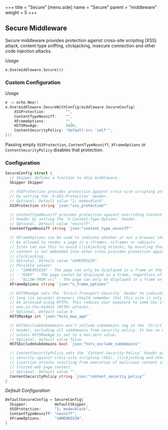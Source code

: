 +++
title = "Secure"
[menu.side]
  name = "Secure"
  parent = "middleware"
  weight = 5
+++

## Secure Middleware

Secure middleware provides protection against cross-site scripting (XSS) attack,
content type sniffing, clickjacking, insecure connection and other code injection
attacks.

*Usage*

`e.Use(middleware.Secure())`

### Custom Configuration

*Usage*

```go
e := echo.New()
e.Use(middleware.SecureWithConfig(middleware.SecureConfig{
	XSSProtection:         "",
	ContentTypeNosniff:    "",
	XFrameOptions:         "",
	HSTSMaxAge:            3600,
	ContentSecurityPolicy: "default-src 'self'",
}))
```

Passing empty `XSSProtection`, `ContentTypeNosniff`, `XFrameOptions` or `ContentSecurityPolicy`
disables that protection.

### Configuration

```go
SecureConfig struct {
  // Skipper defines a function to skip middleware.
  Skipper Skipper

  // XSSProtection provides protection against cross-site scripting attack (XSS)
  // by setting the `X-XSS-Protection` header.
  // Optional. Default value "1; mode=block".
  XSSProtection string `json:"xss_protection"`

  // ContentTypeNosniff provides protection against overriding Content-Type
  // header by setting the `X-Content-Type-Options` header.
  // Optional. Default value "nosniff".
  ContentTypeNosniff string `json:"content_type_nosniff"`

  // XFrameOptions can be used to indicate whether or not a browser should
  // be allowed to render a page in a <frame>, <iframe> or <object> .
  // Sites can use this to avoid clickjacking attacks, by ensuring that their
  // content is not embedded into other sites.provides protection against
  // clickjacking.
  // Optional. Default value "SAMEORIGIN".
  // Possible values:
  // - "SAMEORIGIN" - The page can only be displayed in a frame on the same origin as the page itself.
  // - "DENY" - The page cannot be displayed in a frame, regardless of the site attempting to do so.
  // - "ALLOW-FROM uri" - The page can only be displayed in a frame on the specified origin.
  XFrameOptions string `json:"x_frame_options"`

  // HSTSMaxAge sets the `Strict-Transport-Security` header to indicate how
  // long (in seconds) browsers should remember that this site is only to
  // be accessed using HTTPS. This reduces your exposure to some SSL-stripping
  // man-in-the-middle (MITM) attacks.
  // Optional. Default value 0.
  HSTSMaxAge int `json:"hsts_max_age"`

  // HSTSExcludeSubdomains won't include subdomains tag in the `Strict Transport Security`
  // header, excluding all subdomains from security policy. It has no effect
  // unless HSTSMaxAge is set to a non-zero value.
  // Optional. Default value false.
  HSTSExcludeSubdomains bool `json:"hsts_exclude_subdomains"`

  // ContentSecurityPolicy sets the `Content-Security-Policy` header providing
  // security against cross-site scripting (XSS), clickjacking and other code
  // injection attacks resulting from execution of malicious content in the
  // trusted web page context.
  // Optional. Default value "".
  ContentSecurityPolicy string `json:"content_security_policy"`
}
```

*Default Configuration*

```go
DefaultSecureConfig = SecureConfig{
  Skipper:            defaultSkipper,
  XSSProtection:      "1; mode=block",
  ContentTypeNosniff: "nosniff",
  XFrameOptions:      "SAMEORIGIN",
}
```
